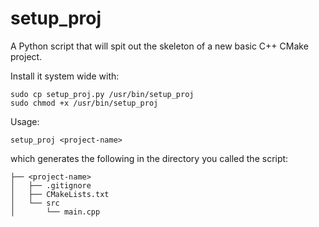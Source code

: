 # setup_proj

A Python script that will spit out the skeleton of a new basic C++ CMake project.

Install it system wide with:

```
sudo cp setup_proj.py /usr/bin/setup_proj
sudo chmod +x /usr/bin/setup_proj
```

Usage:
```
setup_proj <project-name>
```

which generates the following in the directory you called the script:

```
├── <project-name>
│   ├── .gitignore
│   ├── CMakeLists.txt
│   └── src
│       └── main.cpp
```
